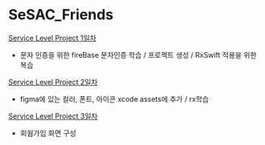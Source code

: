 # SeSAC_Friends

[Service Level Project 1일차](./workLog/20220117.md)
- 문자 인증을 위한 fireBase 문자인증 학습 / 프로젝트 생성 / RxSwift 적용을 위한 복습

[Service Level Project 2일차](./workLog/20220118.md)
- figma에 있는 컬러, 폰트, 아이콘 xcode assets에 추가 / rx학습

[Service Level Project 3일차](./workLog/20220119.md)
- 회웝가입 화면 구성